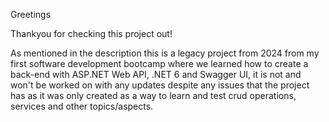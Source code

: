 Greetings

Thankyou for checking this project out! 

As mentioned in the description this is a legacy project from 2024 from my first software development bootcamp where we learned how to create a back-end with ASP.NET Web API, .NET 6 and Swagger UI, 
it is not and won't be worked on with any updates despite any issues that the project has as it was only created as a way to learn and test crud operations, services and other topics/aspects.

